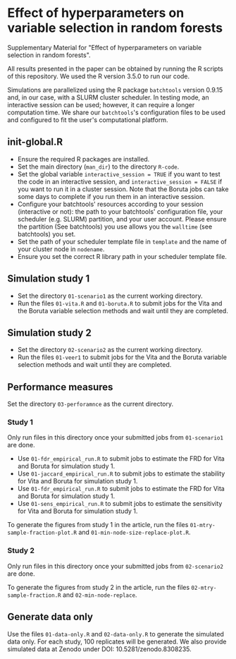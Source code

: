 # Effect of hyperparameters on variable selection in random forests
Supplementary Material for "Effect of hyperparameters on variable selection in random forests".

All results presented in the paper can be obtained by running the R scripts of this repository. We used the R version 3.5.0 to run our code.

Simulations are parallelized using the R package ```batchtools``` version 0.9.15 and, in our case, with a SLURM cluster scheduler. In testing mode, an interactive session can be used; however, it can require a longer computation time.  We share our ```batchtools```'s configuration files to be used and configured to fit the user's computational platform.

## init-global.R
- Ensure the required R packages are installed.
- Set the main directory (```man_dir```) to the directory ```R-code```.
- Set the global variable ```interactive_session = TRUE``` if you want to test the code in an interactive session, and ```interactive_session = FALSE``` if you want to run it in a cluster session. Note that the Boruta jobs can take some days to complete if you run them in an interactive session.
- Configure your batchtools' resources according to your session (interactive or not): the path to your batchtools' configuration file, your scheduler (e.g. SLURM) partition, and your user account. Please ensure the partition (See batchtools) you use allows you the ```walltime``` (see batchtools) you set.
- Set the path of your scheduler template file in ```template``` and the name of your cluster node in ```nodename```. 
- Ensure you set the correct R library path in your scheduler template file.

## Simulation study 1
- Set the directory ```01-scenario1``` as the current working directory.
- Run the files ```01-vita.R``` and ```01-boruta.R``` to submit jobs for the Vita and the Boruta variable selection methods and wait until they are completed.

## Simulation study 2
- Set the directory ```02-scenario2``` as the current working directory.
- Run the files ```01-veer1``` to submit jobs for the Vita and the Boruta variable selection methods and wait until they are completed.

## Performance measures
Set the directory ```03-perforamnce``` as the current directory. 

### Study 1
Only run files in this directory once your submitted jobs from ```01-scenario1``` are done.

- Use ```01-fdr_empirical_run.R``` to submit jobs to estimate the FRD for Vita and Boruta for simulation study 1.
- Use ```01-jaccard_empirical_run.R``` to submit jobs to estimate the stability for Vita and Boruta for simulation study 1.
- Use ```01-fdr_empirical_run.R``` to submit jobs to estimate the FRD for Vita and Boruta for simulation study 1.
- Use ```01-sens_empirical_run.R``` to submit jobs to estimate the sensitivity for Vita and Boruta for simulation study 1.

To generate the figures from study 1 in the article, run the files ```01-mtry-sample-fraction-plot.R``` and ```01-min-node-size-replace-plot.R```.

### Study 2
Only run files in this directory once your submitted jobs from ```02-scenario2``` are done.

To generate the figures from study 2 in the article, run the files ```02-mtry-sample-fraction.R``` and ```02-min-node-replace```.

## Generate data only
Use the files ```01-data-only.R``` and ```02-data-only.R``` to generate the simulated data only. For each study, 100 replicates will be generated. We also provide simulated data at Zenodo under DOI: 10.5281/zenodo.8308235.